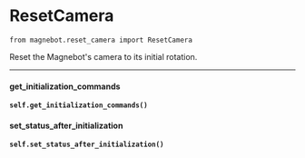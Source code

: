 # ResetCamera

`from magnebot.reset_camera import ResetCamera`

Reset the Magnebot's camera to its initial rotation.

***

#### get_initialization_commands

**`self.get_initialization_commands()`**

#### set_status_after_initialization

**`self.set_status_after_initialization()`**

